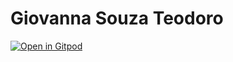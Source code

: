 # Giovanna Souza Teodoro

[![Open in Gitpod](https://gitpod.io/button/open-in-gitpod.svg)](https://gitpod.io/#https://https://github.com/teodororo/flappybirdia/blob/master/main.py)